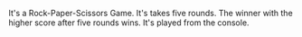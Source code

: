 It's a Rock-Paper-Scissors Game. It's takes five rounds.
The winner with the higher score after five rounds wins.
It's played from the console.
